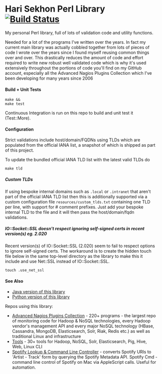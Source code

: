 Hari Sekhon Perl Library [![Build Status](https://travis-ci.org/harisekhon/lib.svg?branch=master)](https://travis-ci.org/harisekhon/lib)
========================

My personal Perl library, full of lots of validation code and utility functions.

Needed for a lot of the programs I've written over the years. In fact my current main library was actually cobbled together from lots of pieces of code I wrote over the years since I found myself reusing common things over and over. This drastically reduces the amount of code and effort required to write new robust well validated code which is why it's used extensively throughout the portions of code you'll find on my GitHub account, especially all the Advanced Nagios Plugins Collection which I've been developing for many years since 2006

#### Build + Unit Tests ####

```
make &&
make test
```

Continuous Integration is run on this repo to build and unit test it (Test::More).

#### Configuration ####

Strict validations include host/domain/FQDNs using TLDs which are populated from the official IANA list, a snapshot of which is shipped as part of this project.

To update the bundled official IANA TLD list with the latest valid TLDs do
```
make tld
```
##### Custom TLDs #####

If using bespoke internal domains such as ```.local``` or ```.intranet``` that aren't part of the official IANA TLD list then this is additionally supported via a custom configuration file ```resources/custom_tlds.txt``` containing one TLD per line, with support for # comment prefixes. Just add your bespoke internal TLD to the file and it will then pass the host/domain/fqdn validations.

##### IO::Socket::SSL doesn't respect ignoring self-signed certs in recent version(s) eg. 2.020 #####

Recent version(s) of IO::Socket::SSL (2.020) seem to fail to respect options to ignore self-signed certs. The workaround is to create the hidden touch file below in the same top-level directory as the library to make this it include and use Net::SSL instead of IO::Socket::SSL.
```
touch .use_net_ssl
```

#### See Also ####

* [Java version of this library](https://github.com/harisekhon/lib-java)
* [Python version of this library](https://github.com/harisekhon/pylib)

Repos using this library:

* [Advanced Nagios Plugins Collection](https://github.com/harisekhon/nagios-plugins) - 220+ programs - the largest repo of monitoring code for Hadoop & NoSQL technologies, every Hadoop vendor's management API and every major NoSQL technology (HBase, Cassandra, MongoDB, Elasticsearch, Solr, Riak, Redis etc.) as well as traditional Linux and infrastructure
* [Tools](https://github.com/harisekhon/tools) - 30+ tools for Hadoop, NoSQL, Solr, Elasticsearch, Pig, Hive, Web, Linux CLI
* [Spotify Lookup & Command Line Controller](https://github.com/harisekhon/spotify) - converts Spotify URIs to 'Artist - Track' form by querying the Spotify Metadata API. Spotify Cmd - command line control of Spotify on Mac via AppleScript calls. Useful for automation.
